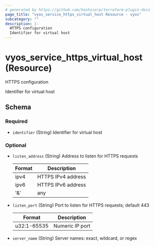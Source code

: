 ```yaml
---
# generated by https://github.com/hashicorp/terraform-plugin-docs
page_title: "vyos_service_https_virtual_host Resource - vyos"
subcategory: ""
description: |-
  HTTPS configuration
  Identifier for virtual host
---
```


# vyos_service_https_virtual_host (Resource)

HTTPS configuration

Identifier for virtual host



<!-- schema generated by tfplugindocs -->
## Schema

### Required

- `identifier` (String) Identifier for virtual host

### Optional

- `listen_address` (String) Address to listen for HTTPS requests

    |  Format  |  Description  |
    |----------|---------------|
    |  ipv4  |  HTTPS IPv4 address  |
    |  ipv6  |  HTTPS IPv6 address  |
    |  '&'  |  any  |
- `listen_port` (String) Port to listen for HTTPS requests; default 443

    |  Format  |  Description  |
    |----------|---------------|
    |  u32:1-65535  |  Numeric IP port  |
- `server_name` (String) Server names: exact, wildcard, or regex

